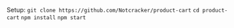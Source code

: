 Setup:
`git clone https://github.com/Notcracker/product-cart`
`cd product-cart`
`npm install`
`npm start`

